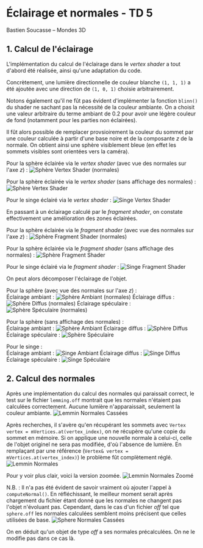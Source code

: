 # Éclairage et normales - TD 5

Bastien Soucasse – Mondes 3D

## 1. Calcul de l'éclairage

L'implémentation du calcul de l'éclairage dans le _vertex shader_ a tout d'abord été réalisée, ainsi qu'une adaptation du code.

Concrètement, une lumière directionnelle de couleur blanche `(1, 1, 1)` a été ajoutée avec une direction de `(1, 0, 1)` choisie arbitrairement.

Notons également qu'il ne fût pas évident d'implémenter la fonction `blinn()` du shader ne sachant pas la nécessité de la couleur ambiante. On a choisit une valeur arbitraire du terme ambiant de 0.2 pour avoir une légère couleur de fond (notamment pour les parties non éclairées).

Il fût alors possible de remplacer provsioirement la couleur du sommet par une couleur calculée à partir d'une base noire et de la composante _z_ de la normale. On obtient ainsi une sphère visiblement bleue (en effet les sommets visibles sont orientées vers la caméra).

Pour la sphère éclairée via le _vertex shader_ (avec vue des normales sur l'axe _z_) : ![Sphère Vertex Shader (normales)](renderings/sphere-vertex-normal.png)

Pour la sphère éclairée via le _vertex shader_ (sans affichage des normales) : ![Sphère Vertex Shader](renderings/sphere-vertex.png)

Pour le singe éclairé via le _vertex shader_ : ![Singe Vertex Shader](renderings/monkey-vertex.png)

En passant à un éclairage calculé par le _fragment shader_, on constate effectivement une amélioration des zones éclairées.

Pour la sphère éclairée via le _fragment shader_ (avec vue des normales sur l'axe _z_) : ![Sphère Fragment Shader (normales)](renderings/sphere-fragment-normal.png)

Pour la sphère éclairée via le _fragment shader_ (sans affichage des normales) : ![Sphère Fragment Shader](renderings/sphere-fragment.png)

Pour le singe éclairé via le _fragment shader_ : ![Singe Fragment Shader](renderings/monkey-fragment.png)

On peut alors décomposer l'éclairage de l'objet.

Pour la sphère (avec vue des normales sur l'axe _z_) :\
Éclairage ambiant : ![Sphère Ambiant (normales)](renderings/sphere-ambient-normal.png)
Éclairage diffus : ![Sphère Diffus (normales)](renderings/sphere-diffuse-normal.png)
Éclairage spéculaire : ![Sphère Spéculaire (normales)](renderings/sphere-specular-normal.png)

Pour la sphère (sans affichage des normales) :\
Éclairage ambiant : ![Sphère Ambiant](renderings/sphere-ambient.png)
Éclairage diffus : ![Sphère Diffus](renderings/sphere-diffuse.png)
Éclairage spéculaire : ![Sphère Spéculaire](renderings/sphere-specular.png)

Pour le singe :\
Éclairage ambiant : ![Singe Ambiant](renderings/monkey-ambient.png)
Éclairage diffus : ![Singe Diffus](renderings/monkey-diffuse.png)
Éclairage spéculaire : ![Singe Spéculaire](renderings/monkey-specular.png)

## 2. Calcul des normales

Après une implémentation du calcul des normales qui paraissait correct, le test sur le fichier `lemming.off` montrait que les normales n'étaient pas calculées correctement. Aucune lumière n'apparaissait, seulement la couleur ambiante. ![Lemmin Normales Cassées](renderings/lemming-normals-broken.png)

Après recherches, il s'avère qu'en récupérant les sommets avec `Vertex vertex = mVertices.at(vertex_index)`, on ne récupère qu'une copie du sommet en mémoire. Si on applique une nouvelle normale à celui-ci, celle de l'objet originel ne sera pas modifiée, d'où l'absence de lumière. En remplaçant par une référence (`Vertex& vertex = mVertices.at(vertex_index)`) le problème fût complètement réglé. ![Lemmin Normales](renderings/lemming-normals.png)

Pour y voir plus clair, voici la version zoomée. ![Lemmin Normales Zoomé](renderings/lemming-normals-zoomed.png)

N.B. : Il n'a pas été évident de savoir vraiment où ajouter l'appel à `computeNormal()`. En réfléchissant, le meilleur moment serait après chargement du fichier étant donné que les normales ne changent pas l'objet n'évoluant pas. Cependant, dans le cas d'un fichier _off_ tel que `sphere.off` les normales calculées semblent moins précisent que celles utilisées de base. ![Sphere Normales Cassées](renderings/sphere-normals-broken.png)

On en déduit qu'un objet de type _off_ a ses normales précalculées. On ne le modifie pas dans ce cas là.
